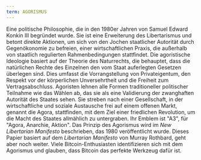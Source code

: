 ```yaml
---
term: AGORISMUS
---
```


Eine politische Philosophie, die in den 1980er Jahren von Samuel Edward Konkin III begründet wurde. Sie ist eine Erweiterung des Libertarismus und betont direkte Aktionen, um sich von den Jochen staatlicher Autorität durch Gegenökonomie zu befreien, einer wirtschaftlichen Praxis, die außerhalb von staatlich regulierten Rahmenbedingungen stattfindet. Die agoristische Ideologie basiert auf der Theorie des Naturrechts, die behauptet, dass die natürlichen Rechte des Einzelnen den vom Staat auferlegten Gesetzen überlegen sind. Dies umfasst die Vorrangstellung von Privateigentum, den Respekt vor der körperlichen Unversehrtheit und die Freiheit zum Vertragsabschluss. Agoristen lehnen alle Formen traditioneller politischer Teilnahme wie das Wählen ab, das sie als eine Validierung der zwanghaften Autorität des Staates sehen. Sie streben nach einer Gesellschaft, in der wirtschaftliche und soziale Austausche frei auf einem offenen Markt, genannt die Agora, stattfinden, mit dem Ziel einer friedlichen Revolution, um die Macht des Staates allmählich zu untergraben. Ihr Emblem ist "A3", für "Agora, Anarchie, Aktion". Das Prinzip des Agorismus wird im *New Libertarian Manifesto* beschrieben, das 1980 veröffentlicht wurde. Dieses Papier basiert auf dem *Libertarian Manifesto* von Murray Rothbard, geht aber noch weiter. Viele Bitcoin-Enthusiasten identifizieren sich mit dem Agorismus und glauben, dass Bitcoin das perfekte Werkzeug dafür ist.